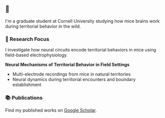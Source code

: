 ## 👋

I'm a graduate student at Cornell University studying how mice brains work during territorial behavior in the wild.

### 🧠 Research Focus

I investigate how neural circuits encode territorial behaviors in mice using field-based electrophysiology.

**Neural Mechanisms of Territorial Behavior in Field Settings**
- Multi-electrode recordings from mice in natural territories
- Neural dynamics during territorial encounters and boundary establishment

### 📚 Publications

Find my published works on [Google Scholar](https://scholar.google.com/citations?user=RSMYGm4AAAAJ&hl=en).

